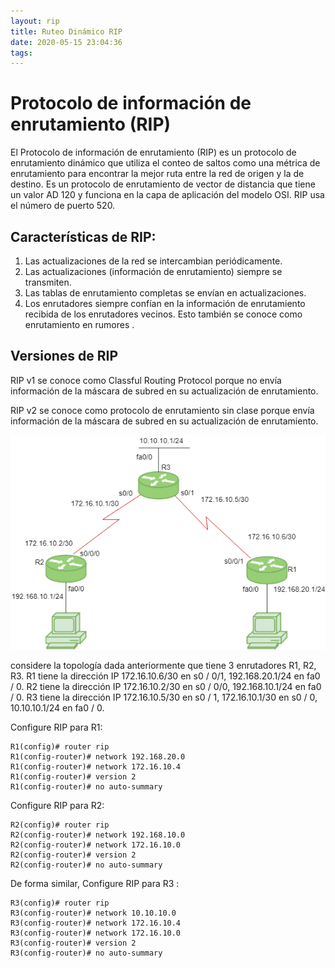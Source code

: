 ```yaml
---
layout: rip
title: Ruteo Dinámico RIP
date: 2020-05-15 23:04:36
tags:
---
```


# Protocolo de información de enrutamiento (RIP)

El Protocolo de información de enrutamiento (RIP) es un protocolo de enrutamiento dinámico que utiliza el conteo de saltos como una métrica de enrutamiento para encontrar la mejor ruta entre la red de origen y la de destino. Es un protocolo de enrutamiento de vector de distancia que tiene un valor AD 120 y funciona en la capa de aplicación del modelo OSI. RIP usa el número de puerto 520.

## Características de RIP:


1. Las actualizaciones de la red se intercambian periódicamente.
2. Las actualizaciones (información de enrutamiento) siempre se transmiten.
3. Las tablas de enrutamiento completas se envían en actualizaciones.
4. Los enrutadores siempre confían en la información de enrutamiento recibida de los enrutadores vecinos. Esto también se conoce como enrutamiento en rumores .

## Versiones de RIP

RIP v1 se conoce como Classful Routing Protocol porque no envía información de la máscara de subred en su actualización de enrutamiento.

RIP v2 se conoce como protocolo de enrutamiento sin clase porque envía información de la máscara de subred en su actualización de enrutamiento.

![Cisco](images/rip.png)

considere la topología dada anteriormente que tiene 3 enrutadores R1, R2, R3. R1 tiene la dirección IP 172.16.10.6/30 en s0 / 0/1, 192.168.20.1/24 en fa0 / 0. R2 tiene la dirección IP 172.16.10.2/30 en s0 / 0/0, 192.168.10.1/24 en fa0 / 0. R3 tiene la dirección IP 172.16.10.5/30 en s0 / 1, 172.16.10.1/30 en s0 / 0, 10.10.10.1/24 en fa0 / 0.

Configure RIP para R1:

```
R1(config)# router rip
R1(config-router)# network 192.168.20.0
R1(config-router)# network 172.16.10.4
R1(config-router)# version 2
R1(config-router)# no auto-summary
```
Configure RIP para R2:
```
R2(config)# router rip
R2(config-router)# network 192.168.10.0
R2(config-router)# network 172.16.10.0
R2(config-router)# version 2
R2(config-router)# no auto-summary
```
De forma similar, Configure RIP para R3 :
```
R3(config)# router rip
R3(config-router)# network 10.10.10.0
R3(config-router)# network 172.16.10.4
R3(config-router)# network 172.16.10.0
R3(config-router)# version 2
R3(config-router)# no auto-summary
 ```